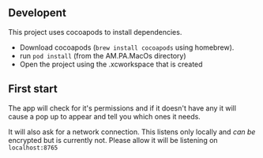 ## Developent

This project uses cocoapods to install dependencies.

- Download cocoapods (`brew install cocoapods` using homebrew).
- run `pod install` (from the AM.PA.MacOs directory)
- Open the project using the .xcworkspace that is created

## First start

The app will check for it's permissions and if it doesn't have any it will cause
a pop up to appear and tell you which ones it needs.

It will also ask for a network connection. This listens only locally and *can
be* encrypted but is currently not. Please allow it will be listening on
`localhost:8765`
